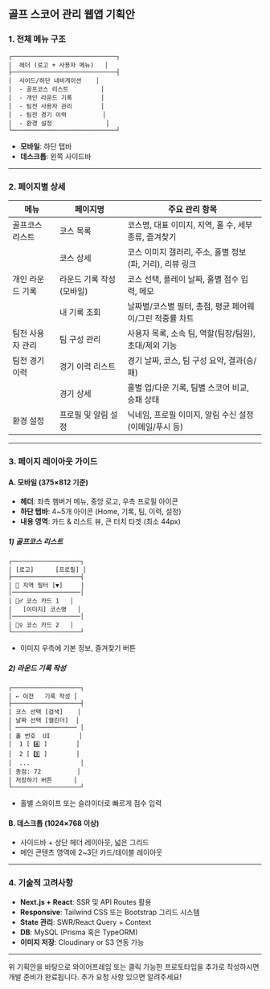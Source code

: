 ## 골프 스코어 관리 웹앱 기획안

### 1. 전체 메뉴 구조
```
┌─────────────────────────────┐
│  헤더 (로고 + 사용자 메뉴)   │
├─────────────────────────────┤
│  사이드/하단 내비게이션    │
│  - 골프코스 리스트         │
│  - 개인 라운드 기록        │
│  - 팀전 사용자 관리        │
│  - 팀전 경기 이력          │
│  - 환경 설정               │
└─────────────────────────────┘
```  
- **모바일**: 하단 탭바  
- **데스크톱**: 왼쪽 사이드바

---

### 2. 페이지별 상세

| 메뉴                | 페이지명                      | 주요 관리 항목                                               |
|---------------------|-------------------------------|--------------------------------------------------------------|
| 골프코스 리스트     | 코스 목록                     | 코스명, 대표 이미지, 지역, 홀 수, 세부종류, 즐겨찾기        |
|                     | 코스 상세                     | 코스 이미지 갤러리, 주소, 홀별 정보(파, 거리), 리뷰 링크     |
| 개인 라운드 기록    | 라운드 기록 작성 (모바일)     | 코스 선택, 플레이 날짜, 홀별 점수 입력, 메모                |
|                     | 내 기록 조회                  | 날짜별/코스별 필터, 총점, 평균 페어웨이/그린 적중률 차트    |
| 팀전 사용자 관리    | 팀 구성 관리                  | 사용자 목록, 소속 팀, 역할(팀장/팀원), 초대/제외 기능       |
| 팀전 경기 이력      | 경기 이력 리스트             | 경기 날짜, 코스, 팀 구성 요약, 결과(승/패)                  |
|                     | 경기 상세                     | 홀별 업/다운 기록, 팀별 스코어 비교, 승패 상태             |
| 환경 설정           | 프로필 및 알림 설정           | 닉네임, 프로필 이미지, 알림 수신 설정(이메일/푸시 등)      |

---

### 3. 페이지 레이아웃 가이드

#### A. 모바일 (375×812 기준)
- **헤더**: 좌측 햄버거 메뉴, 중앙 로고, 우측 프로필 아이콘
- **하단 탭바**: 4~5개 아이콘 (Home, 기록, 팀, 이력, 설정)
- **내용 영역**: 카드 & 리스트 뷰, 큰 터치 타겟 (최소 44px)

##### 1) 골프코스 리스트
```
┌───────────────────┐
│ [로고]      [프로필] │
├───────────────────┤
│ 📍 지역 필터 [▼]     │
│───────────────────│
│ 🏌️‍♂️ 코스 카드 1   │
│   [이미지] 코스명   │
│───────────────────│
│ 🏌️‍♀️ 코스 카드 2   │
└───────────────────┘
```  
- 이미지 우측에 기본 정보, 즐겨찾기 버튼

##### 2) 라운드 기록 작성
```
┌───────────────────┐
│ ← 이전   기록 작성 │
├───────────────────┤
│ 코스 선택 [검색]    │
│ 날짜 선택 [캘린더]  │
│ ───────────────── │
│ 홀 번호  UI        │
│  1 [ 4️⃣ ]        │
│  2 [ 3️⃣ ]        │
│  ...              │
│ 총점: 72          │
│ 저장하기 버튼      │
└───────────────────┘
```
- 홀별 스와이프 또는 슬라이더로 빠르게 점수 입력

#### B. 데스크톱 (1024×768 이상)
- 사이드바 + 상단 헤더 레이아웃, 넓은 그리드
- 메인 콘텐츠 영역에 2~3단 카드/테이블 레이아웃

---

### 4. 기술적 고려사항
- **Next.js + React**: SSR 및 API Routes 활용
- **Responsive**: Tailwind CSS 또는 Bootstrap 그리드 시스템
- **State 관리**: SWR/React Query + Context
- **DB**: MySQL (Prisma 혹은 TypeORM)
- **이미지 저장**: Cloudinary or S3 연동 가능

---

위 기획안을 바탕으로 와이어프레임 또는 클릭 가능한 프로토타입을 추가로 작성하시면 개발 준비가 완료됩니다. 추가 요청 사항 있으면 알려주세요!
